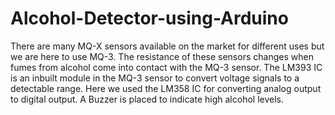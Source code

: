 # Alcohol-Detector-using-Arduino

There are many MQ-X sensors available on the market for different uses but we are here to use MQ-3.
The resistance of these sensors changes when fumes from alcohol come into contact with the MQ-3 sensor.
The LM393 IC is an inbuilt module in the MQ-3 sensor to convert voltage signals to a detectable range.
Here we used the LM358 IC for converting analog output to digital output.
A Buzzer is placed to indicate high alcohol levels.
